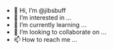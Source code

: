 - 👋 Hi, I’m @jibsbuff
- 👀 I’m interested in ...
- 🌱 I’m currently learning ...
- 💞️ I’m looking to collaborate on ...
- 📫 How to reach me ...

<!---
jibsbuff/jibsbuff is a ✨ special ✨ repository because its `README.md` (this file) appears on your GitHub profile.
You can click the Preview link to take a look at your changes.
--->
